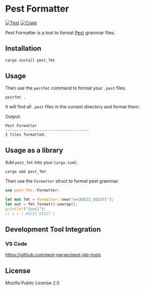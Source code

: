 # Pest Formatter

[![Test](https://github.com/pest-parser/pest-fmt/actions/workflows/test.yml/badge.svg)](https://github.com/pest-parser/pest-fmt/actions/workflows/test.yml) [![Crate](https://img.shields.io/crates/v/pest_fmt?color=1t&label=Crate)](https://crates.io/crates/pest_fmt)

Pest Formatter is a tool to format [Pest](https://pest.rs) grammar files.

## Installation

```bash
cargo install pest_fmt
```

## Usage

Then use the `pestfmt` command to format your `.pest` files.

```shell
pestfmt .
```

It will find all `.pest` files in the current directory and format them.

Output:

```
Pest Formatter
-------------------------------------
2 files formatted.
```

## Usage as a library

Add `pest_fmt` into your `Cargo.toml`:

```
cargo add pest_fmt
```

Then use the `Formatter` struct to format pest grammar.

```rust
use pest_fmt::Formatter;

let mut fmt = Formatter::new("a={ASCII_DIGIT}");
let out = fmt.format().unwrap();
println!("{out}");
// a = { ASCII_DIGIT }
```

## Development Tool Integration

### VS Code

https://github.com/pest-parser/pest-ide-tools

## License

Mozilla Public License 2.0

